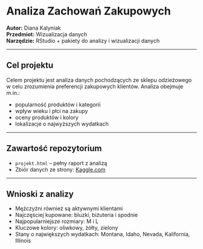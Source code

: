 # Analiza Zachowań Zakupowych

**Autor:** Diana Kalyniak  
**Przedmiot:** Wizualizacja danych  
**Narzędzie:** RStudio + pakiety do analizy i wizualizacji danych

---

## Cel projektu
Celem projektu jest analiza danych pochodzących ze sklepu odzieżowego w celu zrozumienia preferencji zakupowych klientów. Analiza obejmuje m.in.:

- popularność produktów i kategorii
- wpływ wieku i płci na zakupy
- oceny produktów i kolory
- lokalizacje o najwyższych wydatkach

---

## Zawartość repozytorium

- `projekt.html` – pełny raport z analizą
- Zbiór danych ze strony: [Kaggle.com](https://www.kaggle.com)

---

## Wnioski z analizy

- Mężczyźni również są aktywnymi klientami
- Najczęściej kupowane: bluzki, biżuteria i spodnie
- Najpopularniejsze rozmiary: M i L
- Kluczowe kolory: oliwkowy, żółty, zielony
- Stany o największych wydatkach: Montana, Idaho, Nevada, Kalifornia, Illinois

